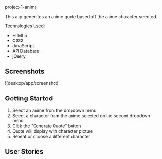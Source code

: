 project-1-anime

This app generates an anime quote based off the anime character selected.

Technologies Used:
- HTML5
- CSS2
- JavaScript
- API Database
- jQuery

## Screenshots
!(desktop/app/screenshot)

## Getting Started
1. Select an anime from the dropdown menu
2. Select a character from the anime selected on the second dropdown menu
3. Click the "Generate Quote" button 
4. Quote will display with character picture
5. Repeat or choose a different character

## User Stories
